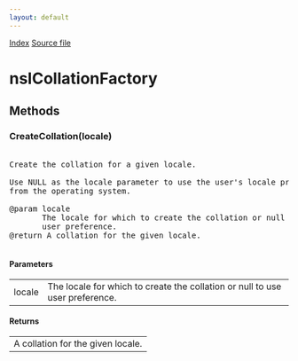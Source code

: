 ```yaml
---
layout: default
---
```

<div id='links'><a href="../index.html">Index</a>
<a href="http://dxr.mozilla.org/mozilla-central/source/intl/locale/nsICollation.idl">Source file</a>
</div>

# nsICollationFactory #

## Methods ##

### CreateCollation(locale) ###
<pre>  
Create the collation for a given locale.  
  
Use NULL as the locale parameter to use the user's locale preference  
from the operating system.  
  
@param locale  
       The locale for which to create the collation or null to use  
       user preference.  
@return A collation for the given locale.  
  
</pre>
#### Parameters ####

<table>

<tr>
<td>locale</td>
<td>       The locale for which to create the collation or null to use  
       user preference.  
</td>
</tr>

</table>

#### Returns ####

<table>

<tr>
<td>A collation for the given locale.  
</td>
</tr>

</table>
